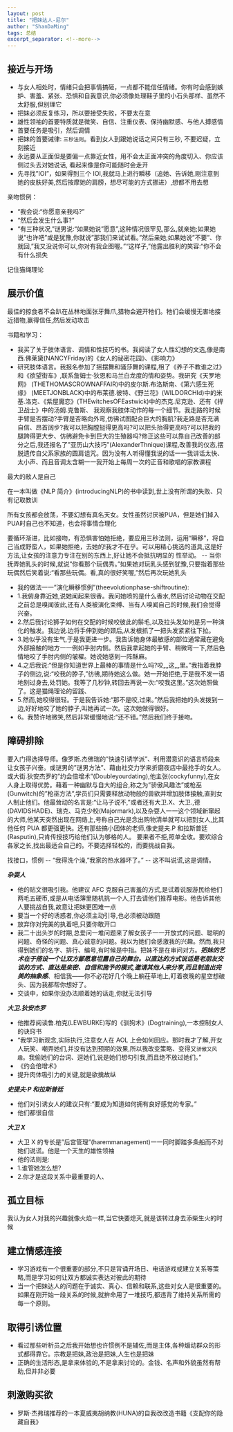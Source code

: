 ```yaml
---
layout: post
title: "把妹达人-尼尔"
author: "ShanDaMing"
tags: 总结
excerpt_separator: <!--more-->
---
```


<!--more-->

## 接近与开场
* 与女人相处时，情绪只会把事情搞砸，一点都不能信任情绪。你有时会感到嫉妒、害羞、紧张、恐惧和自我意识,你必须像处理鞋子里的小石头那样、虽然不太舒服,但别理它
* 把妹必须反复练习，所以要接受失败，不要太在意
* 雄性领袖的首要特质就是微笑、自信、注重仪表、保持幽默感、与他人搏感情
* 首要任务是吸引，然后调情
* 把妹的首要诫律: `三秒法则`。看到女人到跟她说话之间只有三秒, 不要迟疑，立刻接近
* 永远要从正面但是要偏一点靠近女性，用不会太正面冲突的角度切入、你应该侧过头去对她说话, 看起来像是你可能随时会走开
* 先寻找”IOI”，如果得到三个 IOI,我就马上进行瞬栘（追她、告诉她,刚注意到她的皮肤好美,然后按摩她的肩膀，想尽可能的方式挪进）,想都不用去想

亲吻惯例：
* “我会说:“你愿意亲我吗?”
* “然后会发生什么事?”
* “有三种状况,”谜男说:“如果她说”愿意”,这种情况很罕见,那么,就亲她;如果她说”也许吧”或是犹豫,你就说”那我们来试试看。”然后亲她;如果她说”不要”、你就回,”我又没说你可以,你对有我企图喔。”“这样子,”他露出胜利的笑容:“你不会有什么损失

记住猫绳理论

## 展示价值
最佳的掠食者不会趴在丛林地面张牙舞爪,猎物会避开牠们。牠们会缓慢无害地接近猎物,赢得信任,然后发动攻击

书籍和学习：
* 我买了关于肢体语言、调情和性技巧的书。我阅读了女人性幻想的文选,像是南西.佛莱黛(NANCYFriday)的《女人的祕密花园》、《影响力》
* 研究肢体语言。我报名参加了摇摆舞和骚莎舞的课程,租了《养子不教谁之过》和《欲望街车》,联系詹姆士·狄恩和马兰白龙度的情和姿势。我研究《天罗地网》 (THETHOMASCROWNAFFAIR)中的皮尔斯.布洛斯南、《第六感生死缘》 (MEETJONBLACK)中的布莱德.彼特、《野兰花》(WILDORCHId)中的米基.洛克、《紫屋魔恋》(THEwitchesOFEastwick)中的杰克.尼克逊、还有《捍卫战士》中的汤姆.克鲁斯、
我观察我肢体动作的每一个细节。我走路的时候手臂是否摆动?手臂是否略向外弯,仿彿试图配合巨大的胸肌?我走路是否充满自信、昂首阔步?我可以把胸膛挺得更高吗?可以把头抬得更高吗?可以把我的腿跨得更大步、仿彿避免卡到巨大的生殖器吗?修正这些可以靠自己改善的部分之后,我还报名了”亚历山大技巧”(AlexanderThnique)课程,改善我的仪态,摆脱遗传自父系家族的圆肩诅咒。因为没有人听得懂我说的话一一我讲话太快、太小声、而且音调太含糊一一我开始上每周一次的正音和歌唱的家教课程

最大的敌人是自己

在一本叫做《NLP 简介》(introducingNLP)的书中读到,世上没有所谓的失败、只有记取教训

所有女孩都会放荡，不要幻想有真名天女。女性虽然讨厌被PUA，但是她们掉入PUA时自己也不知道，也会将事情合理化

要循环渐进，比如接吻，有恐惧害怕她拒绝，要应用三秒法则，运用“瞬移”，将自己当成野蛮人，如果她拒绝，去她的!我才不在乎。可以用精心挑选的道具,这是好方法,让女孩的注意力专注在别的东西上,好让她不会抵抗明显的
性举动。 -- 当你抚弄她乳头的时候,就说”你看那个玩偶秀。”如果她对玩乳头感到犹豫,只要指着那些玩偶然后笑着说:“看那些玩偶。看,真的很好笑喔,”然后再次玩她乳头
* 我的做法一一”演化瞬移惯例”(theevolutionphase-shiftroutine):
* 1.我俯身靠近她,说她闻起来很香。我问她喷的是什么香水,然后讨论动物在交配之前总是嗅闻彼此,还有人类被演化束缚、当有人嗅闻自己的时候,我们会觉得兴奋。
* 2.然后我讨论狮子如何在交配的时候咬彼此的鬃毛,以及拉头发如何是另一种演化的触发。我边说.边将手伸到她的颈后,从发根抓了一把头发紧紧往下拉。
* 3.她似乎没有生气,于是我更进一步。我告诉她身体最敏感的部位通常藏在避免外部接触的地方一一例如手肘内恻。然后我拿起她的手臂、稍微弯一下,然后色情地咬了手肘内侧的皱櫂。她说她感到一阵酥麻。
* 4.之后我说:“但是你知道世界上最棒的事情是什么吗?咬„„这„„里。”我指着我脖子的侧边,说:“咬我的脖子,”彷彿,期待她这么做。她一开始拒绝,于是我不发一语地别过身去,处罚她。我等了几秒钟,转回去再说一次:“咬我这里。”这次她照做了。这是猫绳理论的留践、
* 5.然而,她咬得很轻。于是我告诉她:“那不是咬,过来。”然后我把她的头发拨到一边,好好地咬了她的脖子,叫她再试一次。这次她做得很好。
* 6。我赞许地微笑,然后非常缓慢地说:“还不错。”然后我们终于接吻。

## 障碍排除
要入门得选择导师。像罗斯.杰佛瑞的”快速引诱学派”、利用潜意识的语言桥段来让女孩子兴奋。或谜男的”谜男方法”、藉由社交力学来折磨夜店中最抢手的女人。或大街.狄安杰罗的”约会倍增术”(Doubleyourdating),他主张(cockyfunny),在女人身上取得优势。藉着一种幽默与自大的组合,称之为”骄傲风趣法”或枪巫(Gunwitch)的”枪巫方法”,学员们只需要释放动物般的兽欲并增加肢体接触,直到女人制止他们。他最耸动的名言是:“让马子说不,”或者还有大卫.X、大卫.,德(DAVIDSHADE)、瑞克、马克少校(Majormark),以及杂耍人一一这个领域新窜起的大师,他某天突然出现在网络上,号称自己光是念出购物清单就可以把到女人,比其他任何 PUA 都更强更快。还有那些搞小团体的老师,像史提夫.P 和拉斯普廷(Rasputin),只肯传授技巧给他们认为够格的人。 要来者不拒,照单全收。要欢综合各家之长,找出最适合自己的。不要选择轻松的，而要挑战自我。

找接口，惯例 -- “我得洗个澡,”我家的热水器坏了。”   -- 这不叫说谎,这是调情。

***杂耍人***
* 他的贴文很吸引我。他建议 AFC 克服自己害羞的方式,是试着说服游民给他们两毛五硬币,或是从电话簿里随机挑一个人,打去请他们推荐电影。他告诉其他人要挑战自我,故意让把妹更困难一点
* 要当一个好的诱惑者,你必须主动引导,也必须被动跟随
* 放弃你对完美的执着吧,只要你敢开口
* 我二十出头岁的时期,总爱问一堆问题来了解女孩子一一开放式的问题、聪明的问题、奇怪的问题、真心诚意的问题。我以为她们会感激我的兴趣。然而,我只得到她们的名字、排行、编号,有时候是中指。把妹不是在审问对方。***把妹的艺术在于搭设一个让双方鄙愿意坦露自己的舞台。以直达的方式说话是老朋友交谈的方式、直达是亲密、自信和施予的模式,邀请其他人来分享,而且制造出完美的抽象感***、相信我——你不必花好几个晚上躺茌草地上,盯着夜晚的星空想破头、因为我都帮你想好了。
* 交谈中，如果你没办法顺着她的话走,你就无法引导

***大卫.狄安杰罗***
* 他推荐阅读鲁.柏克(LEWBURKE)写的《驯狗术》(Dogtraining),一本控制女人的诀窍书
* “我学习新观念,实际执行,注意女人在 AOL 上会如何回应。那时我才了解,开女人玩笑、嘲弄她们,并没有达到预期的效果,所以我改变策略、变得又`骄傲又风趣`。我偷她们的台词、逗她们,说是她们想勾引我,而且绝不放过她们。”
* 《约会倍增术》
* 提升肉体吸引力的关键,就是欲擒故纵

***史提夫·P 和拉斯普廷***
* 他们对引诱女人的建议只有:“要成为知道如何拥有良好感觉的专家。”
* 他们都很自信

***大卫 X***
* 大卫 X 的专长是”后宫管理”(haremmanagement)一一同时脚踏多条船而不对她们说谎。他是一个天生的雄性领袖
* 他的法则是:
* 1.谁管她怎么想?
* 2.你才是这段关系中最重要的人、

## 孤立目标
我认为女人对我的兴趣就像火焰一样,当它快要熄灭,就是该转过身去添柴生火的时候


## 建立情感连接
* 学习游戏有一个很重要的部分,不只是背诵开场日、电话游戏或建立关系等策略,而是学习如何让双方都诚实表达对彼此的期待
* 当一个把妹达人的问题在于诚实、真心、信赖和联系,这些对女人是很重要的。如果在刚开始一段关系的时候,就拚命用了一堆技巧,都违背了维持关系所需的每一个原则。

## 取得引诱位置
* 看过那些听析员之后我开始想也许惯例不是辅佐,而是主体,各种煽动群众的形式都得靠它。宗教是把妹,政治是把妹,人生也是把妹
* 正确的生活形态,是拿来体验的,不是拿来讨论的。金钱、名声和外貌虽然有帮助,但并非必要

## 刺激购买欲
* 罗斯·杰弗瑞推荐的一本夏威夷胡纳教(HUNA)的自我改改造书籍《支配你的隐藏自我》
